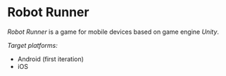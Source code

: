 Robot Runner
============

_Robot Runner_ is a game for mobile devices based on game engine _Unity_.

*Target platforms:*
* Android (first iteration)
* iOS
